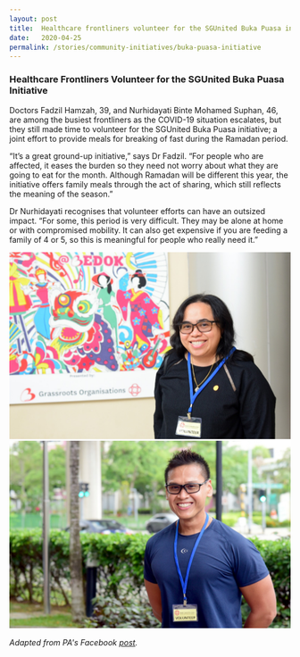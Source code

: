 ```yaml
---
layout: post
title:  Healthcare frontliners volunteer for the SGUnited Buka Puasa initiative
date:   2020-04-25
permalink: /stories/community-initiatives/buka-puasa-initiative
---
```


### Healthcare Frontliners Volunteer for the SGUnited Buka Puasa Initiative

Doctors Fadzil Hamzah, 39, and Nurhidayati Binte Mohamed Suphan, 46, are among the busiest frontliners as the COVID-19 situation escalates, but they still made time to volunteer for the SGUnited Buka Puasa initiative; a joint effort to provide meals for breaking of fast during the Ramadan period.

“It’s a great ground-up initiative,” says Dr Fadzil. “For people who are affected, it eases the burden so they need not worry about what they are going to eat for the month. Although Ramadan will be different this year, the initiative offers family meals through the act of sharing, which still reflects the meaning of the season.”

Dr Nurhidayati recognises that volunteer efforts can have an outsized impact. “For some, this period is very difficult. They may be alone at home or with compromised mobility. It can also get expensive if you are feeding a family of 4 or 5, so this is meaningful for people who really need it.”

![BPI1](/images/stories/BPI1.jpg/)
![BPI2](/images/stories/BPI2.jpg/)

_Adapted from PA's Facebook [post](https://www.facebook.com/PAFrenz/posts/10158078287763766)._
